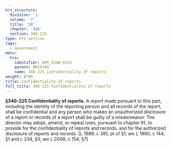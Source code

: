 ```yaml
---
hrs_structure:
  division: '1'
  volume: '7'
  title: '20'
  chapter: '346'
  section: 346-225
type: hrs_section
tags:
  - Government
menu:
  hrs:
    identifier: HRS_0346-0225
    parent: HRS0346
    name: 346-225 Confidentiality of reports
weight: 8795
title: Confidentiality of reports
full_title: 346-225 Confidentiality of reports
---
```

**§346-225 Confidentiality of reports.** A report made pursuant to this part, including the identity of the reporting person and all records of the report, shall be confidential and any person who makes an unauthorized disclosure of a report or records of a report shall be guilty of a misdemeanor. The director may adopt, amend, or repeal rules, pursuant to chapter 91, to provide for the confidentiality of reports and records, and for the authorized disclosure of reports and records. [L 1989, c 381, pt of §1; am L 1990, c 144, §1 and c 234, §3; am L 2008, c 154, §7]
